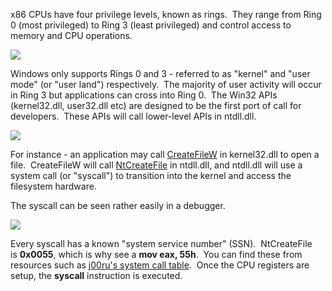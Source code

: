 x86 CPUs have four privilege levels, known as rings.  They range from Ring 0 (most privileged) to Ring 3 (least privileged) and control access to memory and CPU operations.

  

![](https://rto2-assets.s3.eu-west-2.amazonaws.com/edr/syscalls/rings.png)

  

Windows only supports Rings 0 and 3 - referred to as "kernel" and "user mode" (or "user land") respectively.  The majority of user activity will occur in Ring 3 but applications can cross into Ring 0.  The Win32 APIs (kernel32.dll, user32.dll etc) are designed to be the first port of call for developers.  These APIs will call lower-level APIs in ntdll.dll.

  

![](https://rto2-assets.s3.eu-west-2.amazonaws.com/edr/syscalls/kernel-transition.png)

  

For instance - an application may call [CreateFileW](https://docs.microsoft.com/en-us/windows/win32/api/fileapi/nf-fileapi-createfilew) in kernel32.dll to open a file.  CreateFileW will call [NtCreateFile](https://docs.microsoft.com/en-us/windows/win32/api/winternl/nf-winternl-ntcreatefile) in ntdll.dll, and ntdll.dll will use a system call (or "syscall") to transition into the kernel and access the filesystem hardware.

The syscall can be seen rather easily in a debugger.

  

![](https://rto2-assets.s3.eu-west-2.amazonaws.com/edr/syscalls/syscall.png)

  

Every syscall has a known "system service number" (SSN).  NtCreateFile is **0x0055**, which is why see a **mov eax, 55h**.  You can find these from resources such as [j00ru's system call table](https://j00ru.vexillium.org/syscalls/nt/64/).  Once the CPU registers are setup, the **syscall** instruction is executed.